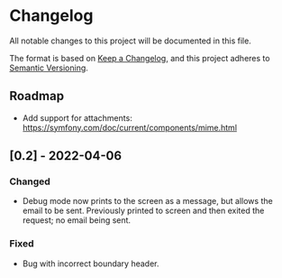 <!--
id: changelog
tags: ''
-->

# Changelog

All notable changes to this project will be documented in this file.

The format is based on [Keep a Changelog](https://keepachangelog.com/en/1.0.0/), and this project adheres to [Semantic Versioning](https://semver.org/spec/v2.0.0.html).

## Roadmap

- Add support for attachments: https://symfony.com/doc/current/components/mime.html

## [0.2] - 2022-04-06

### Changed

- Debug mode now prints to the screen as a message, but allows the email to be sent. Previously printed to screen and then exited the request; no email being sent.

### Fixed

- Bug with incorrect boundary header.

